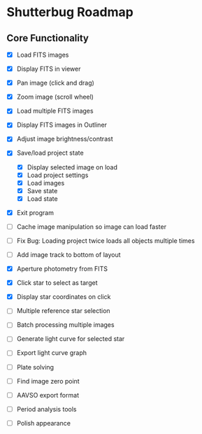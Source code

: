 # Shutterbug Roadmap

## Core Functionality
- [x] Load FITS images
- [x] Display FITS in viewer
- [x] Pan image (click and drag)
- [x] Zoom image (scroll wheel)
- [x] Load multiple FITS images
- [x] Display FITS images in Outliner
- [x] Adjust image brightness/contrast
- [x] Save/load project state
    - [x] Display selected image on load
    - [x] Load project settings
    - [x] Load images
    - [x] Save state
    - [x] Load state
- [x] Exit program
- [ ] Cache image manipulation so image can load faster
- [ ] Fix Bug: Loading project twice loads all objects multiple times
- [ ] Add image track to bottom of layout
- [x] Aperture photometry from FITS
- [x] Click star to select as target
- [x] Display star coordinates on click
- [ ] Multiple reference star selection
- [ ] Batch processing multiple images
- [ ] Generate light curve for selected star
- [ ] Export light curve graph
- [ ] Plate solving
- [ ] Find image zero point
- [ ] AAVSO export format
- [ ] Period analysis tools
- [ ] Polish appearance

